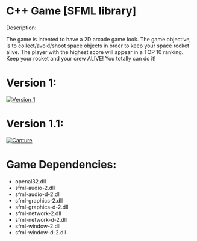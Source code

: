 # C++ Game [SFML library]
<p>Description:</p>
The game is intented to have a 2D arcade game look. The game objective, is to collect/avoid/shoot space objects in order to keep your space rocket alive. The player with the highest score will appear in a TOP 10 ranking. Keep your rocket and your crew ALIVE! You totally can do it! 

# Version 1:
<a href="https://ibb.co/nfUrET"><img src="https://preview.ibb.co/g1yU18/Version_1.png" alt="Version_1" border="0"></a>

# Version 1.1:
<a href="https://ibb.co/4WNVBj7"><img src="https://i.ibb.co/wy6zDKR/Capture.png" alt="Capture" border="0" /></a>

# Game Dependencies:
<ul>
<li>openal32.dll
<li>sfml-audio-2.dll
<li>sfml-audio-d-2.dll
<li>sfml-graphics-2.dll
<li>sfml-graphics-d-2.dll
<li>sfml-network-2.dll
<li>sfml-network-d-2.dll
<li>sfml-window-2.dll
<li>sfml-window-d-2.dll
 </ul>
